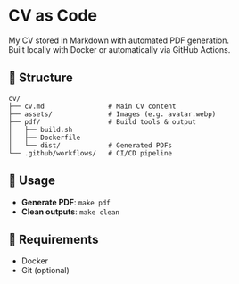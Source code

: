 # CV as Code

My CV stored in Markdown with automated PDF generation.  
Built locally with Docker or automatically via GitHub Actions.

## 📂 Structure

```text
cv/
├── cv.md                # Main CV content
├── assets/              # Images (e.g. avatar.webp)
├── pdf/                 # Build tools & output
│   ├── build.sh
│   ├── Dockerfile
│   └── dist/            # Generated PDFs
└── .github/workflows/   # CI/CD pipeline
```

## 🚀 Usage

- **Generate PDF**: `make pdf`
- **Clean outputs**: `make clean`

## 🔧 Requirements
- Docker
- Git (optional)